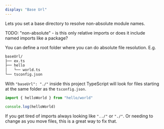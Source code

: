 ```yaml
---
display: "Base Url"
---
```


Lets you set a base directory to resolve non-absolute module names. 

TODO: "non-absolute" - is this only relative imports or does it include named imports like a package?

You can define a root folder where you can do absolute file resolution. E.g.

```sh
baseUrl/
├── ex.ts
├── hello
│   └── world.ts
└── tsconfig.json
```

With `"baseUrl": "./"` inside this project TypeScript will look for files starting at the same folder as the `tsconfig.json`.

```ts
import { helloWorld } from "hello/world"

console.log(helloWorld)
```

If you get tired of imports always looking like `"../"` or `"./"`. Or needing
to change as you move files, this is a great way to fix that.
